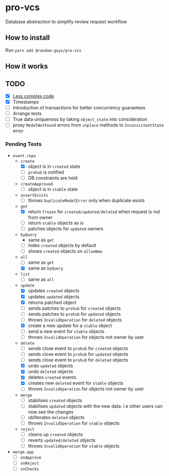 # pro-vcs

Database abstraction to simplify review request workflow

## How to install

Run `yarn add @random-guys/pro-vcs`

## How it works

## TODO

- [x] [Less complex code](https://dave.cheney.net/2019/07/09/clear-is-better-than-clever)
- [x] Timestamps
- [ ] Introduction of transactions for better concurrency guarantees
- [ ] Arrange tests
- [ ] True data uniqueness by taking `object_state` into consideration
- [ ] proxy `ModelNotFound` errors from `inplace` methods to `InconsistentState` error

### Pending Tests

- `event.repo`
  - `create`
    - [x] object is in `created` state
    - [ ] `prohub` is notified
    - [ ] DB constraints are held
  - `createApproved`
    - [ ] object is in `stable` state
  - `assertExists`
    - [ ] throws `DuplicateModelError` only when duplicate exists
  - `get`
    - [x] return `frozen` for `created/updated/deleted` when request is not from owner
    - [ ] return `stable` objects as is
    - [ ] patches objects for `updated` owners
  - `byQuery`
    - same as `get`
    - [ ] hides `created` objects by default
    - [ ] shows `created` objects on `allowNew`
  - `all`
    - [ ] same as `get`
    - [x] same as `byQuery`
  - `list`
    - [ ] same as `all`
  - `update`
    - [x] updates `created` objects
    - [x] updates `updated` objects
    - [x] returns patched object
    - [ ] sends patches to `prohub` for `created` objects
    - [ ] sends patches to `prohub` for `updated` objects
    - [ ] throws `InvalidOperation` for `deleted` objects
    - [x] create a new update for a `stable` object
    - [ ] send a new event for `stable` objects
    - [ ] throws `InvalidOperation` for objects not owner by user
  - `delete`
    - [ ] sends close event to `prohub` for `created` objects
    - [ ] sends close event to `prohub` for `updated` objects
    - [ ] sends close event to `prohub` for `deleted` objects
    - [x] undo `updated` objects
    - [x] undo `deleted` objects
    - [x] deletes `created` events
    - [x] creates new `deleted` event for `stable` objects
    - [ ] throws `InvalidOperation` for objects not owner by user
  - `merge`
    - [ ] stabilises `created` objects
    - [ ] stabilises `updated` objects with the new data. i.e other users can now see the changes
    - [ ] obliterates `deleted` objects
    - [ ] throws `InvalidOperation` for `stable` objects
  - `reject`
    - [ ] cleans up `created` objects
    - [ ] reverts `updated/deleted` objects
    - [ ] throws `InvalidOperation` for `stable` objects
- `merge.app`
  - [ ] `onApprove`
  - [ ] `onReject`
  - [ ] `onChecks`
